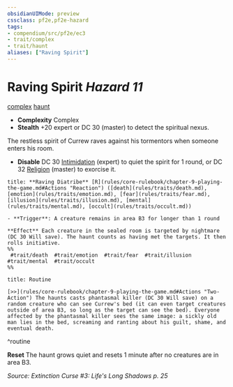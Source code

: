 ```yaml
---
obsidianUIMode: preview
cssclass: pf2e,pf2e-hazard
tags:
- compendium/src/pf2e/ec3
- trait/complex
- trait/haunt
aliases: ["Raving Spirit"]
---
```

# Raving Spirit *Hazard 11*  
[complex](rules/traits/complex.md "Complex Hazard Trait")  [haunt](rules/traits/haunt.md "Haunt Hazard Trait")  

- **Complexity** Complex
- **Stealth** +20 expert or DC 30 (master) to detect the spiritual nexus.  

The restless spirit of Currew raves against his tormentors when someone enters his room.

- **Disable** DC 30 [Intimidation](compendium/skills.md#Intimidation) (expert) to quiet the spirit for 1 round, or DC 32 [Religion](compendium/skills.md#Religion) (master) to exorcise it.  

```ad-embed-ability
title: **Raving Diatribe** [R](rules/core-rulebook/chapter-9-playing-the-game.md#Actions "Reaction") ([death](rules/traits/death.md), [emotion](rules/traits/emotion.md), [fear](rules/traits/fear.md), [illusion](rules/traits/illusion.md), [mental](rules/traits/mental.md), [occult](rules/traits/occult.md))

- **Trigger**: A creature remains in area B3 for longer than 1 round

**Effect** Each creature in the sealed room is targeted by nightmare (DC 30 Will save). The haunt counts as having met the targets. It then rolls initiative.  
%%
 #trait/death  #trait/emotion  #trait/fear  #trait/illusion  #trait/mental  #trait/occult 
%%
```

```ad-pf2-summary
title: Routine

[>>](rules/core-rulebook/chapter-9-playing-the-game.md#Actions "Two-Action") The haunts casts phantasmal killer (DC 30 Will save) on a random creature who can see Currew's bed (it can even target creatures outside of area B3, so long as the target can see the bed). Everyone affected by the phantasmal killer sees the same image: a sickly old man lies in the bed, screaming and ranting about his guilt, shame, and eventual death.
```
^routine

**Reset** The haunt grows quiet and resets 1 minute after no creatures are in area B3.  

*Source: Extinction Curse #3: Life's Long Shadows p. 25*